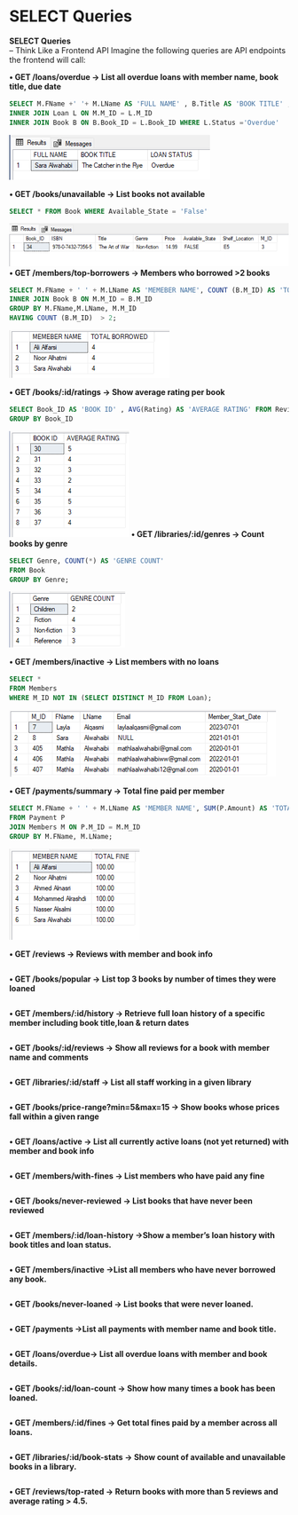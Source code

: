 ﻿# SELECT Queries

**SELECT Queries**  
– Think Like a Frontend API Imagine the following queries are API endpoints the
frontend will call:

**• GET /loans/overdue → List all overdue loans with member name, book title, due date**

```sql
SELECT M.FName +' '+ M.LName AS 'FULL NAME' , B.Title AS 'BOOK TITLE' , L.Status AS 'LOAN STATUS' FROM Members M
INNER JOIN Loan L ON M.M_ID = L.M_ID
INNER JOIN Book B ON B.Book_ID = L.Book_ID WHERE L.Status ='Overdue'
```
![List all overdue loans with member name, book title, due date](./image/GET-loans-overdue.png)

**• GET /books/unavailable → List books not available**
```sql
SELECT * FROM Book WHERE Available_State = 'False'
```
![List books not available](./image/GET-books-unavailable.png)
**• GET /members/top-borrowers → Members who borrowed >2 books**
```sql
SELECT M.FName + ' ' + M.LName AS 'MEMEBER NAME', COUNT (B.M_ID) AS 'TOTAL BORROWED' FROM Members M 
INNER JOIN Book B ON M.M_ID = B.M_ID
GROUP BY M.FName,M.LName, M.M_ID
HAVING COUNT (B.M_ID)  > 2;
```
![Members who borrowed >2 books](./image/GET-members-top-borrowers.png)

**• GET /books/:id/ratings → Show average rating per book**
```sql
SELECT Book_ID AS 'BOOK ID' , AVG(Rating) AS 'AVERAGE RATING' FROM ReviewBook 
GROUP BY Book_ID

```
![Show average rating per book](./image/GET-books-id-ratings.png)
**• GET /libraries/:id/genres → Count books by genre**
```sql
SELECT Genre, COUNT(*) AS 'GENRE COUNT'
FROM Book 
GROUP BY Genre;
```
![Count books by genre](./image/GET-libraries-id-genres.png)

**• GET /members/inactive → List members with no loans**
```sql
SELECT * 
FROM Members 
WHERE M_ID NOT IN (SELECT DISTINCT M_ID FROM Loan);
```
![List members with no loans](./image/GET-members-inactive.png)

**• GET /payments/summary → Total fine paid per member**
```sql
SELECT M.FName + ' ' + M.LName AS 'MEMBER NAME', SUM(P.Amount) AS 'TOTAL FINE'
FROM Payment P
JOIN Members M ON P.M_ID = M.M_ID
GROUP BY M.FName, M.LName;
```

![Total fine paid per member](./image/GET-payments-summary.png)


**• GET /reviews → Reviews with member and book info**
```sql

```
**• GET /books/popular → List top 3 books by number of times they were loaned**
```sql

```
**• GET /members/:id/history → Retrieve full loan history of a specific member including book title,loan & return dates**
```sql

```
**• GET /books/:id/reviews → Show all reviews for a book with member name and comments**
```sql

```
**• GET /libraries/:id/staff → List all staff working in a given library**
```sql

```
**• GET /books/price-range?min=5&max=15 → Show books whose prices fall within a given range**
```sql

```
**• GET /loans/active → List all currently active loans (not yet returned) with member and book info**
```sql

```
**• GET /members/with-fines → List members who have paid any fine**
```sql

```
**• GET /books/never-reviewed → List books that have never been reviewed**
```sql

```
**• GET /members/:id/loan-history →Show a member’s loan history with book titles and loan status.**
```sql

```
**• GET /members/inactive →List all members who have never borrowed any book.**
```sql

```
**• GET /books/never-loaned → List books that were never loaned.**
```sql

```
**• GET /payments →List all payments with member name and book title.**
```sql

```
**• GET /loans/overdue→ List all overdue loans with member and book details.**
```sql

```
**• GET /books/:id/loan-count → Show how many times a book has been loaned.**
```sql

```
**• GET /members/:id/fines → Get total fines paid by a member across all loans.**
```sql

```
**• GET /libraries/:id/book-stats → Show count of available and unavailable books in a library.**
```sql

```
**• GET /reviews/top-rated → Return books with more than 5 reviews and average rating > 4.5.**
```sql

```